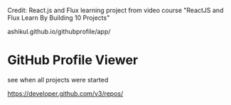 Credit:
React.js and Flux learning project from video course "ReactJS and Flux Learn By Building 10 Projects"

ashikul.github.io/githubprofile/app/

# GitHub Profile Viewer
see when all projects were started

https://developer.github.com/v3/repos/